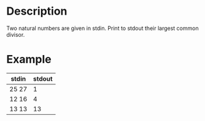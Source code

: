 # Description

Two natural numbers are given in stdin. Print to stdout their largest common divisor.

# Example

|stdin |      stdout|
|-|-|
|25 27|         1|
|12 16|         4|
|13 13 |        13|
